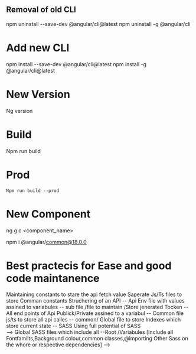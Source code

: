 ## Removal of old CLI
npm uninstall --save-dev @angular/cli@latest
npm uninstall -g @angular/cli


# Add new CLI
npm install --save-dev @angular/cli@latest
npm install -g @angular/cli@latest

# New Version
 Ng version
# Build
 Npm run build
  # Prod
    Npm run build --prod

# New Component
ng g c <component_name>

npm i  @angular/common@18.0.0   

# Best practecis for Ease and good code maintanence 
  Maintaining constants to stare the api fetch value
  Saperate Js/Ts files to store Comman constants
  Struchering of an API 
   -- Api Env file with values assined to variabules
      -- sub file /file to maintain /Store jenerated Tocken
   -- All end points of Api Publick/Private assined to a variabul
   -- Common file js/ts to store all api calles
   -- common/ Global file to store Indexes which store current state
   -- SASS Using full potential of SASS  
         --> Global SASS files which include all --Root /Variabules [Include all Fontfamilts,Background colour,common 
             classes,@importing Other Sass on the whore or respective dependencies]
   --> 



